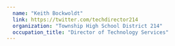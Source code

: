 ```yaml
---
  name: "Keith Bockwoldt"
  link: https://twitter.com/techdirector214
  organization: "Township High School District 214"
  occupation_title: "Director of Technology Services"
---
```

